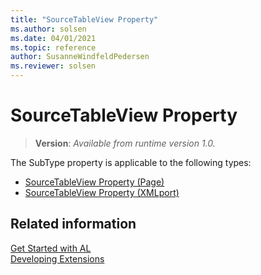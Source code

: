 ```yaml
---
title: "SourceTableView Property"
ms.author: solsen
ms.date: 04/01/2021
ms.topic: reference
author: SusanneWindfeldPedersen
ms.reviewer: solsen
---
```


# SourceTableView Property
> **Version**: _Available from runtime version 1.0._

The SubType property is applicable to the following types:

- [SourceTableView Property (Page)](devenv-sourcetableview-pages-property.md)  
- [SourceTableView Property (XMLport)](devenv-sourcetableview-xmlports-property.md)  

## Related information

[Get Started with AL](../devenv-get-started.md)  
[Developing Extensions](../devenv-dev-overview.md)  